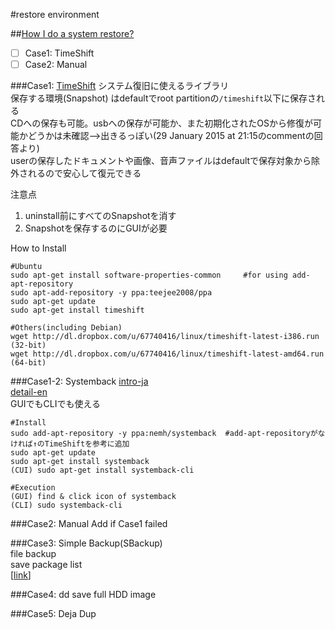 #restore environment

##[How I do a system restore?](http://askubuntu.com/questions/56095/how-i-do-a-system-restore)  
- [ ] Case1: TimeShift  
- [ ] Case2: Manual  

###Case1: [TimeShift](http://www.teejeetech.in/p/timeshift.html)
システム復旧に使えるライブラリ  
保存する環境(Snapshot) はdefaultでroot partitionの`/timeshift`以下に保存される  
CDへの保存も可能。usbへの保存が可能か、また初期化されたOSから修復が可能かどうかは未確認-->出きるっぽい(29 January 2015 at 21:15のcommentの回答より)  
userの保存したドキュメントや画像、音声ファイルはdefaultで保存対象から除外されるので安心して復元できる  

注意点  
1. uninstall前にすべてのSnapshotを消す  
2. Snapshotを保存するのにGUIが必要

How to Install  
```  
#Ubuntu  
sudo apt-get install software-properties-common     #for using add-apt-repository  
sudo apt-add-repository -y ppa:teejee2008/ppa
sudo apt-get update  
sudo apt-get install timeshift  
```  
```
#Others(including Debian)
wget http://dl.dropbox.com/u/67740416/linux/timeshift-latest-i386.run (32-bit)
wget http://dl.dropbox.com/u/67740416/linux/timeshift-latest-amd64.run (64-bit)
``` 

###Case1-2: Systemback
[intro-ja](http://gihyo.jp/admin/serial/01/ubuntu-recipe/0402)  
[detail-en](https://www.ostechnix.com/systemback-restore-ubuntu-desktop-and-server-to-previous-state/)  
GUIでもCLIでも使える  

```
#Install
sudo add-apt-repository -y ppa:nemh/systemback  #add-apt-repositoryがなければ↑のTimeShiftを参考に追加  
sudo apt-get update  
sudo apt-get install systemback  
(CUI) sudo apt-get install systemback-cli  
```
```
#Execution  
(GUI) find & click icon of systemback  
(CLI) sudo systemback-cli
```
###Case2: Manual
Add if Case1 failed  

###Case3: Simple Backup(SBackup)  
file backup  
save package list    
[[link](http://gihyo.jp/admin/serial/01/ubuntu-recipe/0004?page=3)]  

###Case4: dd
save full HDD image  

###Case5: Deja Dup


